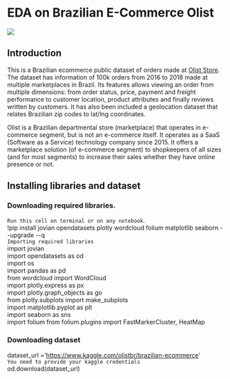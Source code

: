 # EDA on Brazilian E-Commerce Olist
![](https://imgur.com/ba6nzDC.png)

## Introduction
This is a Brazilian ecommerce public dataset of orders made at [Olist Store]((https://olist.com/pt-br/)). The dataset has information of 100k orders from 2016 to 2018 made at multiple marketplaces in Brazil. Its features allows viewing an order from multiple dimensions: from order status, price, payment and freight performance to customer location, product attributes and finally reviews written by customers. It has also been included a geolocation dataset that relates Brazilian zip codes to lat/lng coordinates.

Olist is a Brazilian departmental store (marketplace) that operates in e-commerce segment, but is not an e-commerce itself. It operates as a SaaS (Software as a Service) technology company since 2015. It offers a marketplace solution (of e-commerce segment) to shopkeepers of all sizes (and for most segments) to increase their sales whether they have online presence or not.
## Installing libraries and dataset
### Downloading required libraries.
`Run this cell on terminal or on any notebook`.<br>
!pip install jovian opendatasets plotly wordcloud folium matplotlib seaborn --upgrade --q <br>
`Importing required libraries` <br>
import jovian <br>
import opendatasets as od <br>
import os <br>
import pandas as pd <br>
from wordcloud import WordCloud <br>
import plotly.express as px <br>
import plotly.graph_objects as go <br>
from plotly.subplots import make_subplots <br>
import matplotlib.pyplot as plt <br>
import seaborn as sns  <br>
import folium
from folium.plugins import FastMarkerCluster, HeatMap <br>

### Downloading dataset
dataset_url ='https://www.kaggle.com/olistbr/brazilian-ecommerce' <br>
`You need to provide your kaggle credentials` <br>
od.download(dataset_url) <br>

